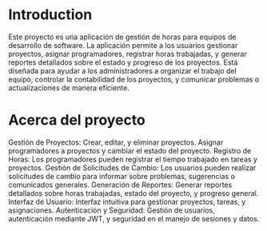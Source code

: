 # Introduction 
Este proyecto es una aplicación de gestión de horas para equipos de desarrollo de software. La aplicación permite a los usuarios gestionar proyectos, asignar programadores, registrar horas trabajadas, y generar reportes detallados sobre el estado y progreso de los proyectos. Está diseñada para ayudar a los administradores a organizar el trabajo del equipo, 
controlar la contabilidad de los proyectos, 
y comunicar problemas o actualizaciones de manera eficiente.
# Acerca del proyecto

Gestión de Proyectos: Crear, editar, y eliminar proyectos. Asignar programadores a proyectos y cambiar el estado del proyecto.
Registro de Horas: Los programadores pueden registrar el tiempo trabajado en tareas y proyectos.
Gestión de Solicitudes de Cambio: Los usuarios pueden realizar solicitudes de cambio para informar sobre problemas, sugerencias o comunicados generales.
Generación de Reportes: Generar reportes detallados sobre horas trabajadas, estado del proyecto, y progreso general.
Interfaz de Usuario: Interfaz intuitiva para gestionar proyectos, tareas, y asignaciones.
Autenticación y Seguridad: Gestión de usuarios, autenticación mediante JWT, y seguridad en el manejo de sesiones y datos.
